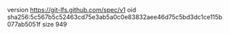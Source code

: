 version https://git-lfs.github.com/spec/v1
oid sha256:5c567b5c52463cd75e3ab5a0c0e83832aee46d75c5bd3dc1ce115b077ab5051f
size 949
